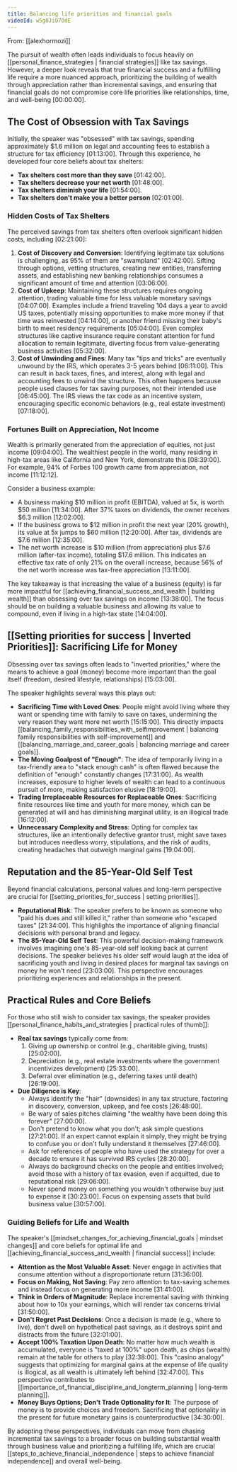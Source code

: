 ```yaml
---
title: Balancing life priorities and financial goals
videoId: w5g0JiO7OdE
---
```


From: [[alexhormozi]] <br/> 

The pursuit of wealth often leads individuals to focus heavily on [[personal_finance_strategies | financial strategies]] like tax savings. However, a deeper look reveals that true financial success and a fulfilling life require a more nuanced approach, prioritizing the building of wealth through appreciation rather than incremental savings, and ensuring that financial goals do not compromise core life priorities like relationships, time, and well-being <a class="yt-timestamp" data-t="00:00:00">[00:00:00]</a>.

## The Cost of Obsession with Tax Savings

Initially, the speaker was "obsessed" with tax savings, spending approximately $1.6 million on legal and accounting fees to establish a structure for tax efficiency <a class="yt-timestamp" data-t="01:13:00">[01:13:00]</a>. Through this experience, he developed four core beliefs about tax shelters:

*   **Tax shelters cost more than they save** <a class="yt-timestamp" data-t="01:42:00">[01:42:00]</a>.
*   **Tax shelters decrease your net worth** <a class="yt-timestamp" data-t="01:48:00">[01:48:00]</a>.
*   **Tax shelters diminish your life** <a class="yt-timestamp" data-t="01:54:00">[01:54:00]</a>.
*   **Tax shelters don't make you a better person** <a class="yt-timestamp" data-t="02:01:00">[02:01:00]</a>.

### Hidden Costs of Tax Shelters

The perceived savings from tax shelters often overlook significant hidden costs, including <a class="yt-timestamp" data-t="02:21:00">[02:21:00]</a>:

1.  **Cost of Discovery and Conversion**: Identifying legitimate tax solutions is challenging, as 95% of them are "swampland" <a class="yt-timestamp" data-t="02:42:00">[02:42:00]</a>. Sifting through options, vetting structures, creating new entities, transferring assets, and establishing new banking relationships consumes a significant amount of time and attention <a class="yt-timestamp" data-t="03:06:00">[03:06:00]</a>.
2.  **Cost of Upkeep**: Maintaining these structures requires ongoing attention, trading valuable time for less valuable monetary savings <a class="yt-timestamp" data-t="04:07:00">[04:07:00]</a>. Examples include a friend traveling 104 days a year to avoid US taxes, potentially missing opportunities to make more money if that time was reinvested <a class="yt-timestamp" data-t="04:14:00">[04:14:00]</a>, or another friend missing their baby's birth to meet residency requirements <a class="yt-timestamp" data-t="05:04:00">[05:04:00]</a>. Even complex structures like captive insurance require constant attention for fund allocation to remain legitimate, diverting focus from value-generating business activities <a class="yt-timestamp" data-t="05:32:00">[05:32:00]</a>.
3.  **Cost of Unwinding and Fines**: Many tax "tips and tricks" are eventually unwound by the IRS, which operates 3-5 years behind <a class="yt-timestamp" data-t="06:11:00">[06:11:00]</a>. This can result in back taxes, fines, and interest, along with legal and accounting fees to unwind the structure. This often happens because people used clauses for tax saving purposes, not their intended use <a class="yt-timestamp" data-t="06:45:00">[06:45:00]</a>. The IRS views the tax code as an incentive system, encouraging specific economic behaviors (e.g., real estate investment) <a class="yt-timestamp" data-t="07:18:00">[07:18:00]</a>.

### Fortunes Built on Appreciation, Not Income

Wealth is primarily generated from the appreciation of equities, not just income <a class="yt-timestamp" data-t="09:04:00">[09:04:00]</a>. The wealthiest people in the world, many residing in high-tax areas like California and New York, demonstrate this <a class="yt-timestamp" data-t="08:39:00">[08:39:00]</a>. For example, 94% of Forbes 100 growth came from appreciation, not income <a class="yt-timestamp" data-t="11:12:00">[11:12:12]</a>.

Consider a business example:
*   A business making $10 million in profit (EBITDA), valued at 5x, is worth $50 million <a class="yt-timestamp" data-t="11:34:00">[11:34:00]</a>. After 37% taxes on dividends, the owner receives $6.3 million <a class="yt-timestamp" data-t="12:02:00">[12:02:00]</a>.
*   If the business grows to $12 million in profit the next year (20% growth), its value at 5x jumps to $60 million <a class="yt-timestamp" data-t="12:20:00">[12:20:00]</a>. After tax, dividends are $7.6 million <a class="yt-timestamp" data-t="12:35:00">[12:35:00]</a>.
*   The net worth increase is $10 million (from appreciation) plus $7.6 million (after-tax income), totaling $17.6 million. This indicates an effective tax rate of only 21% on the overall increase, because 56% of the net worth increase was tax-free appreciation <a class="yt-timestamp" data-t="13:11:00">[13:11:00]</a>.

The key takeaway is that increasing the value of a business (equity) is far more impactful for [[achieving_financial_success_and_wealth | building wealth]] than obsessing over tax savings on income <a class="yt-timestamp" data-t="13:38:00">[13:38:00]</a>. The focus should be on building a valuable business and allowing its value to compound, even if living in a high-tax state <a class="yt-timestamp" data-t="14:04:00">[14:04:00]</a>.

## [[Setting priorities for success | Inverted Priorities]]: Sacrificing Life for Money

Obsessing over tax savings often leads to "inverted priorities," where the means to achieve a goal (money) become more important than the goal itself (freedom, desired lifestyle, relationships) <a class="yt-timestamp" data-t="15:03:00">[15:03:00]</a>.

The speaker highlights several ways this plays out:
*   **Sacrificing Time with Loved Ones**: People might avoid living where they want or spending time with family to save on taxes, undermining the very reason they want more net worth <a class="yt-timestamp" data-t="15:15:00">[15:15:00]</a>. This directly impacts [[balancing_family_responsibilities_with_selfimprovement | balancing family responsibilities with self-improvement]] and [[balancing_marriage_and_career_goals | balancing marriage and career goals]].
*   **The Moving Goalpost of "Enough"**: The idea of temporarily living in a tax-friendly area to "stack enough cash" is often flawed because the definition of "enough" constantly changes <a class="yt-timestamp" data-t="17:31:00">[17:31:00]</a>. As wealth increases, exposure to higher levels of wealth can lead to a continuous pursuit of more, making satisfaction elusive <a class="yt-timestamp" data-t="18:19:00">[18:19:00]</a>.
*   **Trading Irreplaceable Resources for Replaceable Ones**: Sacrificing finite resources like time and youth for more money, which can be generated at will and has diminishing marginal utility, is an illogical trade <a class="yt-timestamp" data-t="16:12:00">[16:12:00]</a>.
*   **Unnecessary Complexity and Stress**: Opting for complex tax structures, like an intentionally defective grantor trust, might save taxes but introduces needless worry, stipulations, and the risk of audits, creating headaches that outweigh marginal gains <a class="yt-timestamp" data-t="19:04:00">[19:04:00]</a>.

## Reputation and the 85-Year-Old Self Test

Beyond financial calculations, personal values and long-term perspective are crucial for [[setting_priorities_for_success | setting priorities]].

*   **Reputational Risk**: The speaker prefers to be known as someone who "paid his dues and still killed it," rather than someone who "escaped taxes" <a class="yt-timestamp" data-t="21:34:00">[21:34:00]</a>. This highlights the importance of aligning financial decisions with personal brand and legacy.
*   **The 85-Year-Old Self Test**: This powerful decision-making framework involves imagining one's 85-year-old self looking back at current decisions. The speaker believes his older self would laugh at the idea of sacrificing youth and living in desired places for marginal tax savings on money he won't need <a class="yt-timestamp" data-t="23:03:00">[23:03:00]</a>. This perspective encourages prioritizing experiences and relationships in the present.

## Practical Rules and Core Beliefs

For those who still wish to consider tax savings, the speaker provides [[personal_finance_habits_and_strategies | practical rules of thumb]]:

*   **Real tax savings** typically come from:
    1.  Giving up ownership or control (e.g., charitable giving, trusts) <a class="yt-timestamp" data-t="25:02:00">[25:02:00]</a>.
    2.  Depreciation (e.g., real estate investments where the government incentivizes development) <a class="yt-timestamp" data-t="25:33:00">[25:33:00]</a>.
    3.  Deferral over elimination (e.g., deferring taxes until death) <a class="yt-timestamp" data-t="26:19:00">[26:19:00]</a>.
*   **Due Diligence is Key**:
    *   Always identify the "hair" (downsides) in any tax structure, factoring in discovery, conversion, upkeep, and fee costs <a class="yt-timestamp" data-t="26:48:00">[26:48:00]</a>.
    *   Be wary of sales pitches claiming "the wealthy have been doing this forever" <a class="yt-timestamp" data-t="27:00:00">[27:00:00]</a>.
    *   Don't pretend to know what you don't; ask simple questions <a class="yt-timestamp" data-t="27:21:00">[27:21:00]</a>. If an expert cannot explain it simply, they might be trying to confuse you or don't fully understand it themselves <a class="yt-timestamp" data-t="27:46:00">[27:46:00]</a>.
    *   Ask for references of people who have used the strategy for over a decade to ensure it has survived IRS cycles <a class="yt-timestamp" data-t="28:20:00">[28:20:00]</a>.
    *   Always do background checks on the people and entities involved; avoid those with a history of tax evasion, even if acquitted, due to reputational risk <a class="yt-timestamp" data-t="29:06:00">[29:06:00]</a>.
    *   Never spend money on something you wouldn't otherwise buy just to expense it <a class="yt-timestamp" data-t="30:23:00">[30:23:00]</a>. Focus on expensing assets that build business value <a class="yt-timestamp" data-t="30:57:00">[30:57:00]</a>.

### Guiding Beliefs for Life and Wealth

The speaker's [[mindset_changes_for_achieving_financial_goals | mindset changes]] and core beliefs for optimal life and [[achieving_financial_success_and_wealth | financial success]] include:

*   **Attention as the Most Valuable Asset**: Never engage in activities that consume attention without a disproportionate return <a class="yt-timestamp" data-t="31:36:00">[31:36:00]</a>.
*   **Focus on Making, Not Saving**: Pay zero attention to tax-saving schemes and instead focus on generating more income <a class="yt-timestamp" data-t="31:41:00">[31:41:00]</a>.
*   **Think in Orders of Magnitude**: Replace incremental saving with thinking about how to 10x your earnings, which will render tax concerns trivial <a class="yt-timestamp" data-t="31:50:00">[31:50:00]</a>.
*   **Don't Regret Past Decisions**: Once a decision is made (e.g., where to live), don't dwell on hypothetical past savings, as it destroys spirit and distracts from the future <a class="yt-timestamp" data-t="32:01:00">[32:01:00]</a>.
*   **Accept 100% Taxation Upon Death**: No matter how much wealth is accumulated, everyone is "taxed at 100%" upon death, as chips (wealth) remain at the table for others to play <a class="yt-timestamp" data-t="32:38:00">[32:38:00]</a>. This "casino analogy" suggests that optimizing for marginal gains at the expense of life quality is illogical, as all wealth is ultimately left behind <a class="yt-timestamp" data-t="32:47:00">[32:47:00]</a>. This perspective contributes to [[importance_of_financial_discipline_and_longterm_planning | long-term planning]].
*   **Money Buys Options; Don't Trade Optionality for It**: The purpose of money is to provide choices and freedom. Sacrificing that optionality in the present for future monetary gains is counterproductive <a class="yt-timestamp" data-t="34:30:00">[34:30:00]</a>.

By adopting these perspectives, individuals can move from chasing incremental tax savings to a broader focus on building substantial wealth through business value and prioritizing a fulfilling life, which are crucial [[steps_to_achieve_financial_independence | steps to achieve financial independence]] and overall well-being.